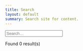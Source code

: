```yaml
---
title: Search
layout: default
summary: Search site for content.
---
```


<div class="content" id="content">
<input placeholder="Search…" type="search" id="search" class="search-input">
<div id="results" class="all-posts results"><p class="">Found 0 result(s)</p></div>
</div>